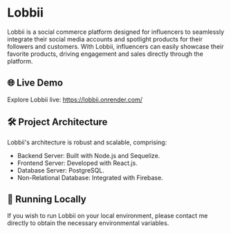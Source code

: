
# Lobbii


Lobbii is a  social commerce platform designed for influencers to seamlessly integrate their social media accounts and spotlight products for their followers and customers. With Lobbii, influencers can easily showcase their favorite products, driving engagement and sales directly through the platform.


## 🌐 Live Demo

Explore Lobbii live: https://lobbii.onrender.com/

## 🛠️ Project Architecture

Lobbii's architecture is robust and scalable, comprising:

- Backend Server: Built with Node.js and Sequelize.
- Frontend Server: Developed with React.js.
- Database Server: PostgreSQL.
- Non-Relational Database: Integrated with Firebase.

## 🚀 Running Locally

If you wish to run Lobbii on your local environment, please contact me directly to obtain the necessary environmental variables.

